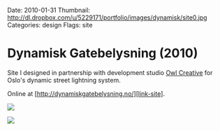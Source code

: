 Date: 2010-01-31
Thumbnail: http://dl.dropbox.com/u/5229171/portfolio/images/dynamisk/site0.jpg
Categories: design
Flags: site

# Dynamisk Gatebelysning (2010)

Site I designed in partnership with development studio [Owl Creative](http://owlcreative.co.uk) for Oslo's dynamic street lightning system.

Online at [http://dynamiskgatebelysning.no/][link-site].

[![](http://dl.dropbox.com/u/5229171/portfolio/images/dynamisk/site0.jpg)][link-site]

[![](http://dl.dropbox.com/u/5229171/portfolio/images/dynamisk/site1.jpg)][link-site]

[link-site]: http://dynamiskgatebelysning.no/
